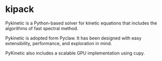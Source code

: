 # kipack

Pykinetic is a Python-based solver for kinetic equations that includes the algorithms
of fast spectral method.  

Pykinetic is adopted form Pyclaw. It has been designed with easy extensibility, performance, and exploration in mind. 

PyKinetic also includes a scalable GPU implementation using cupy.